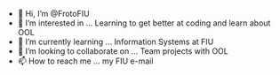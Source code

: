 - 👋 Hi, I’m @FrotoFIU
- 👀 I’m interested in ... Learning to get better at coding and learn about OOL
- 🌱 I’m currently learning ... Information Systems at FIU
- 💞️ I’m looking to collaborate on ... Team projects with OOL
- 📫 How to reach me ... my FIU e-mail

<!---
FrotoFIU/FrotoFIU is a ✨ special ✨ repository because its `README.md` (this file) appears on your GitHub profile.
You can click the Preview link to take a look at your changes.
--->
